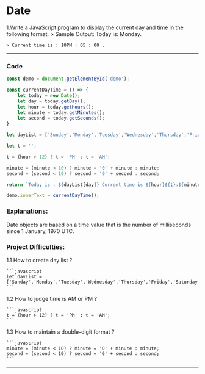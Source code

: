 # Date


1.Write a JavaScript program to display the current day and time in the following format.
    > Sample Output: Today is: Monday.

    > Current time is : 10PM : 05 : 00 .

---

### Code
```javascript
const demo = document.getElementById('demo');

const currentDayTime = () => {
    let today = new Date();
    let day = today.getDay();
    let hour = today.getHours();
    let minute = today.getMinutes();
    let second = today.getSeconds();
}

let dayList = ['Sunday','Monday','Tuesday','Wednesday','Thursday','Friday','Saturday'];

let t = '';

t = (hour > 12) ? t = 'PM' : t = 'AM';

minute = (minute < 10) ? minute = '0' + minute : minute;
second = (second < 10) ? second = '0' + second : second;

return `Today is : ${dayList[day]} Current time is ${hour}${t}:${minute}:${second}`;

demo.innerText = currentDayTime();
```

### Explanations: 
Date objects are based on a time value that is the number of milliseconds since 1 January, 1970 UTC. 


### Project Difficulties:

1.1 How to create day list ?

    ```javascript
    let dayList = ['Sunday','Monday','Tuesday','Wednesday','Thursday','Friday','Saturday'];
    ```

1.2 How to judge time is AM or PM ?

    ```javascript
    t = (hour > 12) ? t = 'PM' : t = 'AM';
    ```

1.3 How to maintain a double-digit format ?

    ```javascript
    minute = (minute < 10) ? minute = '0' + minute : minute;
    second = (second < 10) ? second = '0' + second : second;
    ```

---

